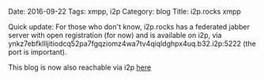 Date: 2016-09-22
Tags: xmpp, i2p
Category: blog
Title: i2p.rocks xmpp

Quick update: For those who don't know, i2p.rocks has a federated jabber server with open registration (for now) and is available
on i2p, via ynkz7ebfkllljitiodcq52pa7fgqziomz4wa7tv4qiqldghpx4uq.b32.i2p:5222 (the port is important).

This blog is now also reachable via i2p [here](http://ynkz7ebfkllljitiodcq52pa7fgqziomz4wa7tv4qiqldghpx4uq.b32.i2p/blog/)

